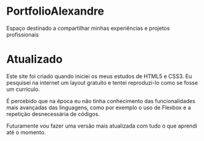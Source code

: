 # PortfolioAlexandre
Espaço destinado a compartilhar minhas experiências e projetos profissionais

# Atualizado

Este site foi criado quando iniciei os meus estudos de HTML5 e CSS3. Eu pesquisei na internet um layout gratuito e tentei reproduzi-lo como se fosse um currículo.

É percebido que na época eu não tinha conhecimento das funcionalidades mais avançadas das linguagens, como por exemplo o uso de Flexbox e a repetição desnecessária de códigos.

Futuramente vou fazer uma versão mais atualizada com tudo o que aprendi até o momento.
